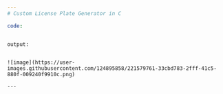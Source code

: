 ```yaml
---
# Custom License Plate Generator in C

code:

```

```

output:


![image](https://user-images.githubusercontent.com/124895858/221579761-33cbd783-2fff-41c5-880f-009240f9910c.png)

---
```

